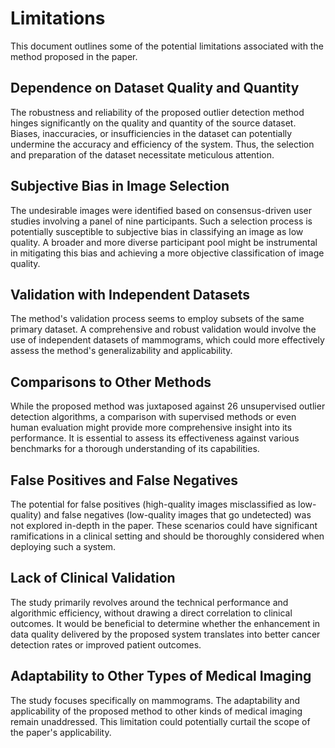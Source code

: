 # Limitations

This document outlines some of the potential limitations associated with the method proposed in the paper.

## Dependence on Dataset Quality and Quantity

The robustness and reliability of the proposed outlier detection method hinges significantly on the quality and quantity of the source dataset. Biases, inaccuracies, or insufficiencies in the dataset can potentially undermine the accuracy and efficiency of the system. Thus, the selection and preparation of the dataset necessitate meticulous attention.

## Subjective Bias in Image Selection

The undesirable images were identified based on consensus-driven user studies involving a panel of nine participants. Such a selection process is potentially susceptible to subjective bias in classifying an image as low quality. A broader and more diverse participant pool might be instrumental in mitigating this bias and achieving a more objective classification of image quality.

## Validation with Independent Datasets

The method's validation process seems to employ subsets of the same primary dataset. A comprehensive and robust validation would involve the use of independent datasets of mammograms, which could more effectively assess the method's generalizability and applicability.

## Comparisons to Other Methods

While the proposed method was juxtaposed against 26 unsupervised outlier detection algorithms, a comparison with supervised methods or even human evaluation might provide more comprehensive insight into its performance. It is essential to assess its effectiveness against various benchmarks for a thorough understanding of its capabilities.

## False Positives and False Negatives

The potential for false positives (high-quality images misclassified as low-quality) and false negatives (low-quality images that go undetected) was not explored in-depth in the paper. These scenarios could have significant ramifications in a clinical setting and should be thoroughly considered when deploying such a system.

## Lack of Clinical Validation

The study primarily revolves around the technical performance and algorithmic efficiency, without drawing a direct correlation to clinical outcomes. It would be beneficial to determine whether the enhancement in data quality delivered by the proposed system translates into better cancer detection rates or improved patient outcomes.

## Adaptability to Other Types of Medical Imaging

The study focuses specifically on mammograms. The adaptability and applicability of the proposed method to other kinds of medical imaging remain unaddressed. This limitation could potentially curtail the scope of the paper's applicability.
